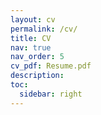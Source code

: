 ```yaml
---
layout: cv
permalink: /cv/
title: CV
nav: true
nav_order: 5
cv_pdf: Resume.pdf
description:
toc:
  sidebar: right
---
```

